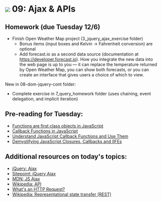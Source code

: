 # ![](https://ga-dash.s3.amazonaws.com/production/assets/logo-9f88ae6c9c3871690e33280fcf557f33.png) 09: Ajax & APIs

## Homework (due Tuesday 12/6)

- Finish Open Weather Map project (3_jquery_ajax_exercise folder)
    - Bonus items (input boxes and Kelvin -> Fahrenheit conversion) are optional
    - Add forecast.io as a second data source (documentation at https://developer.forecast.io). How you integrate the new data into the web page is up to you — it can replace the temperature returned by Open Weather Map, you can show both forecasts, or you can create an interface that gives users a choice of which to view.

New in 08-dom-jquery-cont folder:
- Complete exercise in 7_query_homework folder (uses chaining, event delegation, and implicit iteration)

## Pre-reading for Tuesday:

* [Functions are first class objects in JavaScript](http://helephant.com/2008/08/19/functions-are-first-class-objects-in-javascript/)
* [Callback Functions in JavaScript](https://www.impressivewebs.com/callback-functions-javascript/)
* [Understand JavaScript Callback Functions and Use Them](http://javascriptissexy.com/understand-javascript-callback-functions-and-use-them/)
* [Demystifying JavaScript Closures, Callbacks and IIFEs](https://www.sitepoint.com/demystifying-javascript-closures-callbacks-iifes/)


## Additional resources on today's topics:

- [jQuery: Ajax][1]
- [Sitepoint: jQuery Ajax][2]
- [MDN: JS Ajax][3]
- [Wikipedia: API][4]
- [What's an HTTP Request?][5]
- [Wikipedia: Representational state transfer (REST)][6]

[1]: https://learn.jquery.com/ajax/
[2]: http://www.sitepoint.com/use-jquerys-ajax-function/
[3]: https://developer.mozilla.org/en-US/docs/AJAX/Getting_Started
[4]: https://en.wikipedia.org/wiki/Application_programming_interface
[5]: http://rve.org.uk/dumprequest
[6]: https://en.wikipedia.org/wiki/Representational_state_transfer

